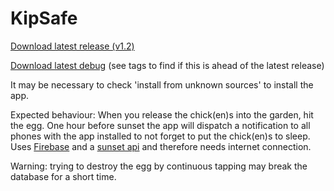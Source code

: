 # KipSafe

[Download latest release (v1.2)](https://github.com/PHPirates/KipSafe/raw/master/Kipsafe/app/app-release.apk)

[Download latest debug](https://github.com/PHPirates/KipSafe/raw/master/KipSafe/app/build/outputs/apk/app-debug.apk) (see tags to find if this is ahead of the latest release)

It may be necessary to check 'install from unknown sources' to install the app.

Expected behaviour: When you release the chick(en)s into the garden, hit the egg. One hour before sunset the app will dispatch a notification to all phones with the app installed to not forget to put the chick(en)s to sleep. Uses [Firebase](https://www.firebase.com/) and a [sunset api](http://sunrise-sunset.org/api) and therefore needs internet connection.

Warning: trying to destroy the egg by continuous tapping may break the database for a short time.
